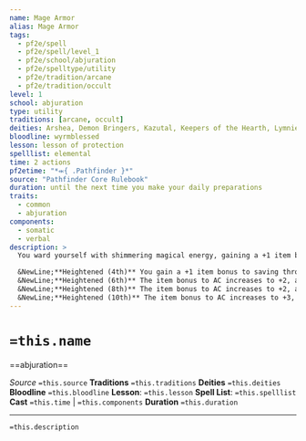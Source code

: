 ```yaml
---
name: Mage Armor
alias: Mage Armor
tags:
  - pf2e/spell
  - pf2e/spell/level_1
  - pf2e/school/abjuration
  - pf2e/spelltype/utility
  - pf2e/tradition/arcane
  - pf2e/tradition/occult
level: 1
school: abjuration
type: utility
traditions: [arcane, occult]
deities: Arshea, Demon Bringers, Kazutal, Keepers of the Hearth, Lymnieris, Milani, Valmallos, Wadjet
bloodline: wyrmblessed
lesson: lesson of protection
spelllist: elemental
time: 2 actions
pf2etime: "*⬺{ .Pathfinder }*"
source: "Pathfinder Core Rulebook"
duration: until the next time you make your daily preparations
traits:
  - common
  - abjuration
components:
  - somatic
  - verbal
description: >
  You ward yourself with shimmering magical energy, gaining a +1 item bonus to AC and a maximum Dexterity modifier of +5. While wearing mage armor, you use your unarmored proficiency to calculate your AC.

  &NewLine;**Heightened (4th)** You gain a +1 item bonus to saving throws.
  &NewLine;**Heightened (6th)** The item bonus to AC increases to +2, and you gain a +1 item bonus to saving throws.
  &NewLine;**Heightened (8th)** The item bonus to AC increases to +2, and you gain a +2 item bonus to saving throws.
  &NewLine;**Heightened (10th)** The item bonus to AC increases to +3, and you gain a +3 item bonus to saving throws.
---
```

# `=this.name`
==abjuration==

*Source* `=this.source`
**Traditions** `=this.traditions`
**Deities** `=this.deities`
**Bloodline** `=this.bloodline`
**Lesson**: `=this.lesson`
**Spell List**: `=this.spelllist`
**Cast** `=this.time` | `=this.components`
**Duration** `=this.duration`

***
`=this.description`